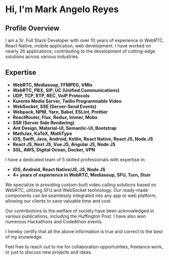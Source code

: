 # Hi, I'm Mark Angelo Reyes

## Profile Overview
I am a Sr. Full Stack Developer with over 10 years of experience in WebRTC, React Native, mobile application, web development. I have worked on nearly 26 applications, contributing to the development of cutting-edge solutions across various industries.

## Expertise
- **WebRTC, Mediasoup, FFMPEG, VMix**
- **WebRTC, PBX, SIP, UC (Unified Communications)**
- **UDP, TCP, RTP, REC, VoIP Protocols**
- **Kurento Media Server, Twilio Programmable Video**
- **WebSocket, SSE (Server-Send Events)**
- **Webpack, NPM, Yarn, Babel, ESLint, Prettier**
- **ReactRouter, Flux, Redux, Immer, Mobx**
- **SSR (Server Side Rendering)**
- **Ant Design, Material-UI, Semantic-UI, Bootstrap**
- **MathJax, KaTeX, MathType**
- **iOS, Swift, Java, Android, Kotlin, React Native, React JS, Node JS**
- **React JS, Next JS, Vue JS, Angular JS, Node JS**
- **SSL, AWS, Digital Ocean, Docker, VPN**

I have a dedicated team of 5 skilled professionals with expertise in:
- **iOS, Android, React Native/JS, JS, Node JS**
- **4+ years of experience in WebRTC, Mediasoup, SFU, Turn, Stun**

We specialize in providing custom-built video calling solutions based on WebRTC, utilizing SFU and WebSocket technology. Our ready-made components can be seamlessly integrated into any app or web platform, allowing our clients to save valuable time and cost. 

Our contributions to the welfare of society have been acknowledged in various publications, including the Huffington Post. I have also won numerous Hackathons and CodeAthon events.

I hereby certify that all the above information is true and correct to the best of my knowledge.

Feel free to reach out to me for collaboration opportunities, freelance work, or just to discuss new projects and ideas.
